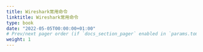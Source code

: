 ```yaml
---
title: Wireshark常用命令
linktitle: Wireshark常用命令
type: book
date: "2022-05-05T00:00:00+01:00"
# Prev/next pager order (if `docs_section_pager` enabled in `params.toml`)
weight: 1
---
```


```

```
